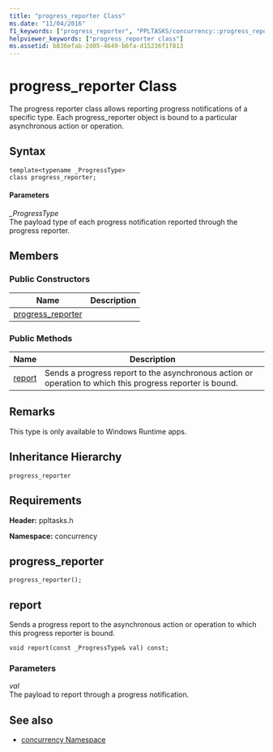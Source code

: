 ```yaml
---
title: "progress_reporter Class"
ms.date: "11/04/2016"
f1_keywords: ["progress_reporter", "PPLTASKS/concurrency::progress_reporter", "PPLTASKS/concurrency::progress_reporter::progress_reporter", "PPLTASKS/concurrency::progress_reporter::report"]
helpviewer_keywords: ["progress_reporter class"]
ms.assetid: b836efab-2d05-4649-b6fa-d15236f1f813
---
```

# progress_reporter Class

The progress reporter class allows reporting progress notifications of a specific type. Each progress_reporter object is bound to a particular asynchronous action or operation.

## Syntax

```
template<typename _ProgressType>
class progress_reporter;
```

#### Parameters

*_ProgressType*<br/>
The payload type of each progress notification reported through the progress reporter.

## Members

### Public Constructors

|Name|Description|
|----------|-----------------|
|[progress_reporter](#ctor)||

### Public Methods

|Name|Description|
|----------|-----------------|
|[report](#report)|Sends a progress report to the asynchronous action or operation to which this progress reporter is bound.|

## Remarks

This type is only available to Windows Runtime apps.

## Inheritance Hierarchy

`progress_reporter`

## Requirements

**Header:** ppltasks.h

**Namespace:** concurrency

##  <a name="ctor"></a> progress_reporter

```
progress_reporter();
```

##  <a name="report"></a> report

Sends a progress report to the asynchronous action or operation to which this progress reporter is bound.

```
void report(const _ProgressType& val) const;
```

### Parameters

*val*<br/>
The payload to report through a progress notification.

## See also

- [concurrency Namespace](concurrency-namespace.md)
